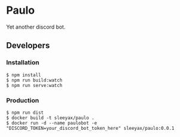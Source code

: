 # Paulo
Yet another discord bot.

## Developers

### Installation
```
$ npm install
$ npm run build:watch
$ npm run serve:watch
```

### Production
```
$ npm run dist
$ docker build -t sleeyax/paulo .
$ docker run -d --name paulobot -e "DISCORD_TOKEN=your_discord_bot_token_here" sleeyax/paulo:0.0.1
```